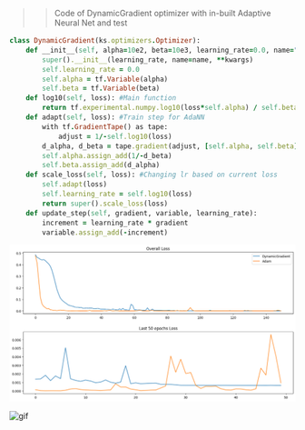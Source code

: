 >> Code of DynamicGradient optimizer with in-built Adaptive Neural Net and test

```ruby
class DynamicGradient(ks.optimizers.Optimizer):
    def __init__(self, alpha=10e2, beta=10e3, learning_rate=0.0, name="DynamicGradient", **kwargs):
        super().__init__(learning_rate, name=name, **kwargs)
        self.learning_rate = 0.0
        self.alpha = tf.Variable(alpha)
        self.beta = tf.Variable(beta)
    def log10(self, loss): #Main function
        return tf.experimental.numpy.log10(loss*self.alpha) / self.beta
    def adapt(self, loss): #Train step for AdaNN
        with tf.GradientTape() as tape:
            adjust = 1/-self.log10(loss)
        d_alpha, d_beta = tape.gradient(adjust, [self.alpha, self.beta])
        self.alpha.assign_add(1/-d_beta)
        self.beta.assign_add(d_alpha)
    def scale_loss(self, loss): #Changing lr based on current loss
        self.adapt(loss)
        self.learning_rate = self.log10(loss)
        return super().scale_loss(loss)
    def update_step(self, gradient, variable, learning_rate):
        increment = learning_rate * gradient
        variable.assign_add(-increment)
```

![graph](https://github.com/AlephVenXm/Main/blob/main/OptimizingCalculations/DynamicGradient%20with%20in-built%20AdaNN%20sine%20function%20test.png)

![gif](https://github.com/AlephVenXm/Main/blob/main/OptimizingCalculations/test_sine.gif)
